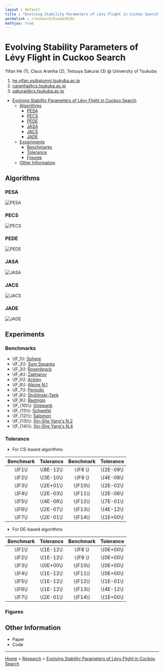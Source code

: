 ```yaml
---
layout : default
title : "Evolving Stability Parameters of Lévy Flight in Cuckoo Search"
permalink : /research/bioma2020/
mathjax: true
---
```


<script src="https://cdnjs.cloudflare.com/ajax/libs/mathjax/2.7.6/MathJax.js?config=TeX-MML-AM_CHTML" async="" type="text/javascript"> </script>

# Evolving Stability Parameters of Lévy Flight in Cuckoo Search

Yifan He (1), Claus Aranha (2), Tetsuya Sakurai (3) @ University of Tsukuba

1. he.yifan.xs@alumni.tsukuba.ac.jp
2. caranha@cs.tsukuba.ac.jp
3. sakurai@cs.tsukuba.ac.jp

- [Evolving Stability Parameters of Lévy Flight in Cuckoo Search](#evolving-stability-parameters-of-lévy-flight-in-cuckoo-search)
  - [Algorithms](#algorithms)
    - [PESA](#pesa)
    - [PECS](#pecs)
    - [PEDE](#pede)
    - [JASA](#jasa)
    - [JACS](#jacs)
    - [JADE](#jade)
  - [Experiments](#experiments)
    - [Benchmarks](#benchmarks)
    - [Tolerance](#tolerance)
    - [Figures](#figures)
  - [Other Information](#other-information)

## Algorithms


### PESA 

![PESA](images/algorithms/pesa.svg)

### PECS

![PECS](images/algorithms/pecs.svg)

### PEDE

![PEDE](images/algorithms/pede.svg)

### JASA

![JASA](images/algorithms/jasa.svg)

### JACS

![JACS](images/algorithms/jacs.svg)

### JADE

![JADE](images/algorithms/jade.svg)

## Experiments

### Benchmarks

- \\(F_1\\): [Sphere](../../projects/pybenchfcn/single-objective-optimization/README.md#f52-sphere)
- \\(F_2\\): [Sum Squares](../../projects/pybenchfcn/single-objective-optimization/README.md#f54-sum-squares)
- \\(F_3\\): [Rosenbrock](../../projects/pybenchfcn/single-objective-optimization/README.md#f41-rosenbrock)
- \\(F_4\\): [Zakharov](../../projects/pybenchfcn/single-objective-optimization/README.md#f61-zakharov)
- \\(F_5\\): [Ackley](../../projects/pybenchfcn/single-objective-optimization/README.md#f1-ackley)
- \\(F_6\\): [Alpine N.1](../../projects/pybenchfcn/single-objective-optimization/README.md#f5-alpine-n1)
- \\(F_7\\): [Periodic](../../projects/pybenchfcn/single-objective-optimization/README.md#f34-periodic)
- \\(F_8\\): [Styblinski-Tank](../../projects/pybenchfcn/single-objective-optimization/README.md#f53-styblinski-tank)
- \\(F_9\\): [Rastrigin](../../projects/pybenchfcn/single-objective-optimization/README.md#f39-rastrigin)
- \\(F_{10}\\): [Griewank](../../projects/pybenchfcn/single-objective-optimization/README.md#f25-griewank)
- \\(F_{11}\\): [Schwefel](../../projects/pybenchfcn/single-objective-optimization/README.md#f51-schwefel)
- \\(F_{12}\\): [Salomon](../../projects/pybenchfcn/single-objective-optimization/README.md#f42-salomon)
- \\(F_{13}\\): [Xin-She Yang's N.2](../../projects/pybenchfcn/single-objective-optimization/README.md#f58-xin-she-yangs-n2)
- \\(F_{14}\\): [Xin-She Yang's N.4](../../projects/pybenchfcn/single-objective-optimization/README.md#f60-xin-she-yangs-n4)

### Tolerance

- For CS-based algorithms

| Benchmark | Tolerance   | Benchmark | Tolerance   |
| :-------: | :---------: | :-------: | :---------: |
| \\(F1\\)  | \\(8E-12\\) | \\(F8 \\) | \\(2E-09\\) |
| \\(F2\\)  | \\(3E-10\\) | \\(F9 \\) | \\(4E-08\\) |
| \\(F3\\)  | \\(2E+01\\) | \\(F10\\) | \\(2E-02\\) |
| \\(F4\\)  | \\(2E-03\\) | \\(F11\\) | \\(2E-06\\) |
| \\(F5\\)  | \\(4E-06\\) | \\(F12\\) | \\(7E-01\\) |
| \\(F6\\)  | \\(2E-07\\) | \\(F13\\) | \\(4E-12\\) |
| \\(F7\\)  | \\(2E-01\\) | \\(F14\\) | \\(1E+00\\) |

- For DE-based algorithms

| Benchmark | Tolerance   | Benchmark | Tolerance   |
| :-------: | :---------: | :-------: | :---------: |
| \\(F1\\)  | \\(1E-12\\) | \\(F8 \\) | \\(0E+00\\) |
| \\(F2\\)  | \\(1E-12\\) | \\(F9 \\) | \\(0E+00\\) |
| \\(F3\\)  | \\(0E+00\\) | \\(F10\\) | \\(0E+00\\) |
| \\(F4\\)  | \\(1E-12\\) | \\(F11\\) | \\(0E+00\\) |
| \\(F5\\)  | \\(1E-12\\) | \\(F12\\) | \\(1E-01\\) |
| \\(F6\\)  | \\(1E-12\\) | \\(F13\\) | \\(4E-12\\) |
| \\(F7\\)  | \\(2E-01\\) | \\(F14\\) | \\(1E+00\\) |

### Figures

## Other Information

- Paper
- Code

---

[Home](/) > [Research](/research/) > [Evolving Stability Parameters of Lévy Flight in Cuckoo Search](/research/bioma2020/)